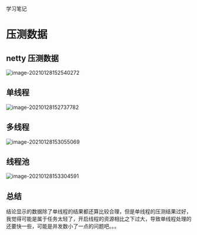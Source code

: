 学习笔记

# 压测数据

## netty 压测数据

![image-20210128152540272](E:\java01\Week_03\image-20210128152540272.png)

## 单线程

![image-20210128152737782](E:\java01\Week_03\image-20210128152737782.png)

## 多线程

![image-20210128153055069](E:\java01\Week_03\image-20210128153055069.png)

## 线程池

![image-20210128153304591](C:\Users\dmm\AppData\Roaming\Typora\typora-user-images\image-20210128153304591.png)



## 总结

结论显示的数据除了单线程的结果都还算比较合理，但是单线程的压测结果过好，我觉得可能是属于任务太轻了，开启线程的资源相比之下过大，导致单线程处理的还要快一些，可能是并发数小了一点的问题吧。。。
